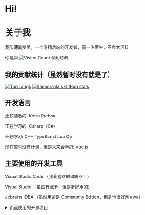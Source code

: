# Hi!

# 关于我

我叫薄奚梦灵，一个专精后端的开发者，高一住宿生，不会太活跃

你是第 ![Visitor Count](https://profile-counter.glitch.me/shimoranla/count.svg) 位到访者

## 我的贡献统计（虽然暂时没有就是了）

[![Top Langs](https://github-readme-stats.vercel.app/api/top-langs/?username=shimoranla)](https://github.com/anuraghazra/github-readme-stats)
[![Shimoranla's GitHub stats](https://github-readme-stats.vercel.app/api?username=shimoranla)](https://github.com/anuraghazra/github-readme-stats)

## 开发语言

比较熟悉的: Kotlin Python

正在学习的: Csharp（C#）  

计划学习: C++ TypeScript Lua Go

现在暂时没有计划，但是未来会学的: Vue.js

## 主要使用的开发工具

Visual Studio Code （我最喜欢的编辑器！）

Visual Studio （虽然有点卡，但是挺好用的）

Jebrains IDEA （虽然用的是 Community Edition，但是也很好用 awa）

<details>
<summary>页面使用的开源项目</summary>  

  [anuraghazra/github-readme-stats](https://github.com/anuraghazra/github-readme-stats/blob/master/docs/readme_cn.md)

</details>
